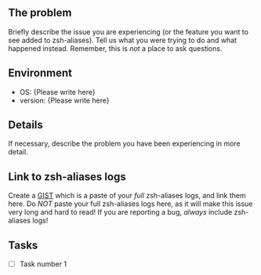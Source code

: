 ## The problem

Briefly describe the issue you are experiencing (or the feature you want to see added to zsh-aliases). Tell us what you were trying to do and what happened instead. Remember, this is _not_ a place to ask questions.

## Environment

* OS: {Please write here}
* version: {Please write here}

## Details

If necessary, describe the problem you have been experiencing in more detail.

## Link to zsh-aliases logs

Create a [GIST](https://gist.github.com) which is a paste of your _full_ zsh-aliases logs, and link them here.
Do _NOT_ paste your full zsh-aliases logs here, as it will make this issue very long and hard to read!
If you are reporting a bug, _always_ include zsh-aliases logs!


## Tasks

* [ ] Task number 1
